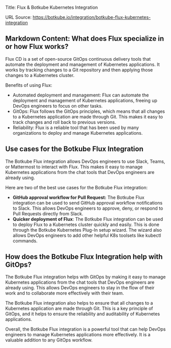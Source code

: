 Title: Flux & Botkube Kubernetes Integration

URL Source: https://botkube.io/integration/botkube-flux-kubernetes-integration

Markdown Content:
**What does Flux specialize in or how Flux works?**
---------------------------------------------------

Flux CD is a set of open-source GitOps continuous delivery tools that automate the deployment and management of Kubernetes applications. It works by tracking changes to a Git repository and then applying those changes to a Kubernetes cluster.

Benefits of using Flux:

*   Automated deployment and management: Flux can automate the deployment and management of Kubernetes applications, freeing up DevOps engineers to focus on other tasks.
*   GitOps: Flux follows the GitOps principles, which means that all changes to a Kubernetes application are made through Git. This makes it easy to track changes and roll back to previous versions.
*   Reliability: Flux is a reliable tool that has been used by many organizations to deploy and manage Kubernetes applications.

**Use cases for the Botkube Flux Integration**
----------------------------------------------

The Botkube Flux integration allows DevOps engineers to use Slack, Teams, or Mattermost to interact with Flux. This makes it easy to manage Kubernetes applications from the chat tools that DevOps engineers are already using.

Here are two of the best use cases for the Botkube Flux integration:

*   **GitHub approval workflow for Pull Request:** The Botkube Flux integration can be used to send GitHub approval workflow notifications to Slack. This allows DevOps engineers to approve, deny, or respond to Pull Requests directly from Slack.
*   **Quicker deployment of Flux**: The Botkube Flux integration can be used to deploy Flux to a Kubernetes cluster quickly and easily. This is done through the Botkube Kubernetes Plug-In setup wizard. The wizard also allows DevOps engineers to add other helpful K8s toolsets like kubectl commands.

**How does the Botkube Flux Integration help with GitOps?**
-----------------------------------------------------------

The Botkube Flux integration helps with GitOps by making it easy to manage Kubernetes applications from the chat tools that DevOps engineers are already using. This allows DevOps engineers to stay in the flow of their work and to collaborate more effectively with their team.

The Botkube Flux integration also helps to ensure that all changes to a Kubernetes application are made through Git. This is a key principle of GitOps, and it helps to ensure the reliability and auditability of Kubernetes applications.

Overall, the Botkube Flux integration is a powerful tool that can help DevOps engineers to manage Kubernetes applications more effectively. It is a valuable addition to any GitOps workflow.

‍
